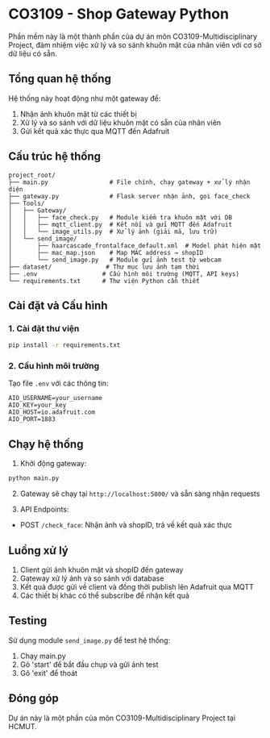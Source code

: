 # CO3109 - Shop Gateway Python

Phần mềm này là một thành phần của dự án môn CO3109-Multidisciplinary Project, đảm nhiệm việc xử lý và so sánh khuôn mặt của nhân viên với cơ sở dữ liệu có sẵn.

## Tổng quan hệ thống

Hệ thống này hoạt động như một gateway để:
1. Nhận ảnh khuôn mặt từ các thiết bị
2. Xử lý và so sánh với dữ liệu khuôn mặt có sẵn của nhân viên
3. Gửi kết quả xác thực qua MQTT đến Adafruit

## Cấu trúc hệ thống

```
project_root/
├── main.py                 # File chính, chạy gateway + xử lý nhận diện
├── gateway.py              # Flask server nhận ảnh, gọi face_check
├── Tools/
│   ├── Gateway/
│   │   ├── face_check.py   # Module kiểm tra khuôn mặt với DB
│   │   ├── mqtt_client.py  # Kết nối và gửi MQTT đến Adafruit
│   │   └── image_utils.py  # Xử lý ảnh (giải mã, lưu trữ)
│   └── send_image/
│       ├── haarcascade_frontalface_default.xml  # Model phát hiện mặt
│       ├── mac_map.json    # Map MAC address → shopID
│       └── send_image.py   # Module gửi ảnh test từ webcam
├── dataset/               # Thư mục lưu ảnh tạm thời
├── .env                  # Cấu hình môi trường (MQTT, API keys)
└── requirements.txt      # Thư viện Python cần thiết

```

## Cài đặt và Cấu hình

### 1. Cài đặt thư viện

```bash
pip install -r requirements.txt
```

### 2. Cấu hình môi trường

Tạo file `.env` với các thông tin:

```
AIO_USERNAME=your_username
AIO_KEY=your_key
AIO_HOST=io.adafruit.com
AIO_PORT=1883
```

## Chạy hệ thống

1. Khởi động gateway:
```bash
python main.py
```

2. Gateway sẽ chạy tại `http://localhost:5000/` và sẵn sàng nhận requests

3. API Endpoints:
- POST `/check_face`: Nhận ảnh và shopID, trả về kết quả xác thực

## Luồng xử lý

1. Client gửi ảnh khuôn mặt và shopID đến gateway
2. Gateway xử lý ảnh và so sánh với database
3. Kết quả được gửi về client và đồng thời publish lên Adafruit qua MQTT
4. Các thiết bị khác có thể subscribe để nhận kết quả

## Testing

Sử dụng module `send_image.py` để test hệ thống:
1. Chạy main.py
2. Gõ 'start' để bắt đầu chụp và gửi ảnh test
3. Gõ 'exit' để thoát

## Đóng góp

Dự án này là một phần của môn CO3109-Multidisciplinary Project tại HCMUT.